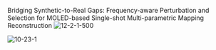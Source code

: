 Bridging Synthetic-to-Real Gaps: Frequency-aware Perturbation and Selection for MOLED-based Single-shot Multi-parametric Mapping Reconstruction
![12-2-1-500](https://github.com/user-attachments/assets/58e5acc8-946d-41ae-a564-e6800e84cf76)


![10-23-1](https://github.com/user-attachments/assets/f22b3180-5365-419d-a810-39e46d84291a)
